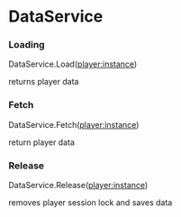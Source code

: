 # DataService

### Loading
DataService.Load(<player:instance>)

returns player data

### Fetch
DataService.Fetch(<player:instance>)

return player data

### Release
DataService.Release(<player:instance>)

removes player session lock and saves data
